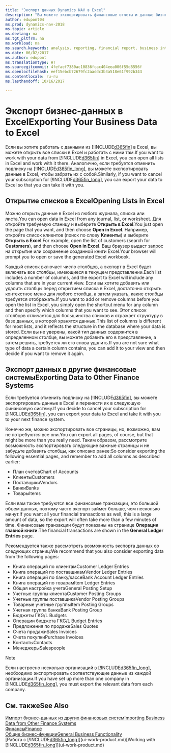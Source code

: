 ```yaml
---
title: "Экспорт данных Dynamics NAV в Excel"
description: "Вы можете экспортировать финансовые отчеты и данные бизнес-аналитики из Dynamics NAV в Excel или открыть данные Dynamics NAV в Excel."
author: edupont04
ms.prod: dynamics-nav-2018
ms.topic: article
ms.devlang: na
ms.tgt_pltfrm: na
ms.workload: na
ms.search.keywords: analysis, reporting, financial report, business intelligence, BI, Excel
ms.date: 06/02/2017
ms.author: edupont
ms.translationtype: HT
ms.sourcegitcommit: 4fefaef7380ac10836fcac404eea006f55d8556f
ms.openlocfilehash: eef15ebcb72679fc2aaddc3b3a518e61f992b343
ms.contentlocale: ru-ru
ms.lasthandoff: 10/16/2017

---
```

# <a name="exporting-your-business-data-to-excel"></a><span data-ttu-id="eaa95-103">Экспорт бизнес-данных в Excel</span><span class="sxs-lookup"><span data-stu-id="eaa95-103">Exporting Your Business Data to Excel</span></span>
<span data-ttu-id="eaa95-104">Если вы хотите работать с данными из [!INCLUDE[d365fin](includes/d365fin_md.md)] в Excel, вы можете открыть все списки в Excel и работать с ними там.</span><span class="sxs-lookup"><span data-stu-id="eaa95-104">If you want to work with your data from [!INCLUDE[d365fin](includes/d365fin_md.md)] in Excel, you can open all lists in Excel and work with it there.</span></span> <span data-ttu-id="eaa95-105">Аналогично, если требуется отменить подписку на [!INCLUDE[d365fin_long](includes/d365fin_long_md.md)], вы можете экспортировать данные в Excel, чтобы забрать их с собой.</span><span class="sxs-lookup"><span data-stu-id="eaa95-105">Similarly, if you want to cancel your subscription for [!INCLUDE[d365fin_long](includes/d365fin_long_md.md)], you can export your data to Excel so that you can take it with you.</span></span>

## <a name="opening-lists-in-excel"></a><span data-ttu-id="eaa95-106">Открытие списков в Excel</span><span class="sxs-lookup"><span data-stu-id="eaa95-106">Opening Lists in Excel</span></span>
<span data-ttu-id="eaa95-107">Можно открыть данные в Excel из любого журнала, списка или листа.</span><span class="sxs-lookup"><span data-stu-id="eaa95-107">You can open data in Excel from any journal, list, or worksheet.</span></span> <span data-ttu-id="eaa95-108">Для откройте требуемую станицу и выберите **Открыть в Excel**.</span><span class="sxs-lookup"><span data-stu-id="eaa95-108">You just open the page that you want, and then choose **Open in Excel**.</span></span> <span data-ttu-id="eaa95-109">Например, откройте список клиентов (поиск по слову **Клиенты**) и выберите **Открыть в Excel**.</span><span class="sxs-lookup"><span data-stu-id="eaa95-109">For example, open the list of customers (search for **Customers**), and then choose **Open in Excel**.</span></span> <span data-ttu-id="eaa95-110">Ваш браузер выдаст запрос на открытие или сохранение созданной книги Excel.</span><span class="sxs-lookup"><span data-stu-id="eaa95-110">Your browser will prompt you to open or save the generated Excel workbook.</span></span>  

<span data-ttu-id="eaa95-111">Каждый список включает число столбцов, а экспорт в Excel будет включать все столбцы, имеющиеся в текущем представлении.</span><span class="sxs-lookup"><span data-stu-id="eaa95-111">Each list includes a number of columns, and the export to Excel will include any columns that are in your current view.</span></span> <span data-ttu-id="eaa95-112">Если вы хотите добавить или удалить столбцы перед открытием списка в Excel, достаточно открыть контекстное меню для любого столбца, а затем указать, какие столбцы требуется отображать.</span><span class="sxs-lookup"><span data-stu-id="eaa95-112">If you want to add or remove columns before you open the list in Excel, you simply open the shortcut menu for any column and then specify which columns that you want to see.</span></span> <span data-ttu-id="eaa95-113">Этот список столбцов отличается для большинства списков и отражает структуру в базе данных, в которой хранятся данные.</span><span class="sxs-lookup"><span data-stu-id="eaa95-113">This list of columns is different for most lists, and it reflects the structure in the database where your data is stored.</span></span> <span data-ttu-id="eaa95-114">Если вы не уверены, какой тип данных содержится в определенном столбце, вы можете добавить его в представление, а затем решить, требуется ли его снова удалить.</span><span class="sxs-lookup"><span data-stu-id="eaa95-114">If you are not sure what type of data a certain column contains, you can add it to your view and then decide if you want to remove it again.</span></span>  

## <a name="exporting-data-to-other-finance-systems"></a><span data-ttu-id="eaa95-115">Экспорт данных в другие финансовые системы</span><span class="sxs-lookup"><span data-stu-id="eaa95-115">Exporting Data to Other Finance Systems</span></span>
<span data-ttu-id="eaa95-116">Если требуется отменить подписку на [!INCLUDE[d365fin](includes/d365fin_md.md)], вы можете экспортировать данные в Excel и перенести их в следующую финансовую систему.</span><span class="sxs-lookup"><span data-stu-id="eaa95-116">If you decide to cancel your subscription for [!INCLUDE[d365fin](includes/d365fin_md.md)], you can export your data to Excel and take it with you to your next finance system.</span></span>  

<span data-ttu-id="eaa95-117">Конечно же, можно экспортировать все страницы, но, возможно, вам не потребуются все они.</span><span class="sxs-lookup"><span data-stu-id="eaa95-117">You can export all pages, of course, but that might be more than you really need.</span></span> <span data-ttu-id="eaa95-118">Таким образом, рассмотрите возможность экспортировать следующие важные страницы и не забудьте добавить столбцы, как описано ранее:</span><span class="sxs-lookup"><span data-stu-id="eaa95-118">So consider exporting the following essential pages, and remember to add all columns as described earlier:</span></span>  

* <span data-ttu-id="eaa95-119">План счетов</span><span class="sxs-lookup"><span data-stu-id="eaa95-119">Chart of Accounts</span></span>  
* <span data-ttu-id="eaa95-120">Клиенты</span><span class="sxs-lookup"><span data-stu-id="eaa95-120">Customers</span></span>  
* <span data-ttu-id="eaa95-121">Поставщики</span><span class="sxs-lookup"><span data-stu-id="eaa95-121">Vendors</span></span>  
* <span data-ttu-id="eaa95-122">Банки</span><span class="sxs-lookup"><span data-stu-id="eaa95-122">Banks</span></span>  
* <span data-ttu-id="eaa95-123">Товары</span><span class="sxs-lookup"><span data-stu-id="eaa95-123">Items</span></span>  

<span data-ttu-id="eaa95-124">Если вам также требуются все финансовые транзакции, это большой объем данных, поэтому часто экспорт займет больше, чем несколько минут.</span><span class="sxs-lookup"><span data-stu-id="eaa95-124">If you want all your financial transactions as well, this is a large amount of data, so the export will often take more than a few minutes of time.</span></span> <span data-ttu-id="eaa95-125">Финансовые транзакции будут показаны на странице **Операции главной книги**.</span><span class="sxs-lookup"><span data-stu-id="eaa95-125">The financial transactions are shown in the **General Ledger Entries** page.</span></span>  

<span data-ttu-id="eaa95-126">Рекомендуется также рассмотреть возможность экспорта данных со следующих страниц:</span><span class="sxs-lookup"><span data-stu-id="eaa95-126">We recommend that you also consider exporting data from the following pages:</span></span>  

* <span data-ttu-id="eaa95-127">Книга операций по клиентам</span><span class="sxs-lookup"><span data-stu-id="eaa95-127">Customer Ledger Entries</span></span>  
* <span data-ttu-id="eaa95-128">Книга операций по поставщикам</span><span class="sxs-lookup"><span data-stu-id="eaa95-128">Vendor Ledger Entries</span></span>  
* <span data-ttu-id="eaa95-129">Книга операций по банку/кассе</span><span class="sxs-lookup"><span data-stu-id="eaa95-129">Bank Account Ledger Entries</span></span>  
* <span data-ttu-id="eaa95-130">Книга операций по товарам</span><span class="sxs-lookup"><span data-stu-id="eaa95-130">Item Ledger Entries</span></span>  
* <span data-ttu-id="eaa95-131">Общая настройка учета</span><span class="sxs-lookup"><span data-stu-id="eaa95-131">General Posting Setup</span></span>  
* <span data-ttu-id="eaa95-132">Учетные группы клиента</span><span class="sxs-lookup"><span data-stu-id="eaa95-132">Customer Posting Groups</span></span>  
* <span data-ttu-id="eaa95-133">Учетные группы поставщика</span><span class="sxs-lookup"><span data-stu-id="eaa95-133">Vendor Posting Groups</span></span>  
* <span data-ttu-id="eaa95-134">Товарные учетные группы</span><span class="sxs-lookup"><span data-stu-id="eaa95-134">Item Posting Groups</span></span>  
* <span data-ttu-id="eaa95-135">Учетная группа банка</span><span class="sxs-lookup"><span data-stu-id="eaa95-135">Bank Posting Group</span></span>  
* <span data-ttu-id="eaa95-136">Бюджеты ГК</span><span class="sxs-lookup"><span data-stu-id="eaa95-136">G/L Budgets</span></span>  
* <span data-ttu-id="eaa95-137">Операции бюджета ГК</span><span class="sxs-lookup"><span data-stu-id="eaa95-137">G/L Budget Entries</span></span>  
* <span data-ttu-id="eaa95-138">Предложения по продаже</span><span class="sxs-lookup"><span data-stu-id="eaa95-138">Sales Quotes</span></span>  
* <span data-ttu-id="eaa95-139">Счета продажи</span><span class="sxs-lookup"><span data-stu-id="eaa95-139">Sales Invoices</span></span>  
* <span data-ttu-id="eaa95-140">Счета покупки</span><span class="sxs-lookup"><span data-stu-id="eaa95-140">Purchase Invoices</span></span>  
* <span data-ttu-id="eaa95-141">Контакты</span><span class="sxs-lookup"><span data-stu-id="eaa95-141">Contacts</span></span>  
* <span data-ttu-id="eaa95-142">Менеджеры</span><span class="sxs-lookup"><span data-stu-id="eaa95-142">Salespeople</span></span>  

> [!NOTE]  
>   <span data-ttu-id="eaa95-143">Если настроено несколько организаций в [!INCLUDE[d365fin_long](includes/d365fin_long_md.md)], необходимо экспортировать соответствующие данные из каждой организации.</span><span class="sxs-lookup"><span data-stu-id="eaa95-143">If you have set up more than one company in [!INCLUDE[d365fin_long](includes/d365fin_long_md.md)], you must export the relevant data from each company.</span></span>

## <a name="see-also"></a><span data-ttu-id="eaa95-144">См. также</span><span class="sxs-lookup"><span data-stu-id="eaa95-144">See Also</span></span>
[<span data-ttu-id="eaa95-145">Импорт бизнес-данных из других финансовых систем</span><span class="sxs-lookup"><span data-stu-id="eaa95-145">Importing Business Data from Other Finance Systems</span></span>](upload-data.md)  
[<span data-ttu-id="eaa95-146">Финансы</span><span class="sxs-lookup"><span data-stu-id="eaa95-146">Finance</span></span>](finance.md)  
[<span data-ttu-id="eaa95-147">Общие бизнес-функции</span><span class="sxs-lookup"><span data-stu-id="eaa95-147">General Business Functionality</span></span>](ui-across-business-areas.md)  
<span data-ttu-id="eaa95-148">[Работа с [!INCLUDE[d365fin_long](includes/d365fin_long_md.md)]](ui-work-product.md)</span><span class="sxs-lookup"><span data-stu-id="eaa95-148">[Working with [!INCLUDE[d365fin_long](includes/d365fin_long_md.md)]](ui-work-product.md)</span></span>  

